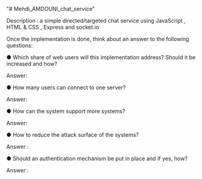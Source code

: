 "# Mehdi_AMDOUNI_chat_service" 

Description :
a simple directed/targeted chat service using JavaScript , HTML & CSS , Express and socket.io





Once the implementation is done, think about an answer to the following questions:

● Which share of web users will this implementation address? Should it be increased and
how?

Answer:

● How many users can connect to one server?

Answer:

● How can the system support more systems?

Answer:

● How to reduce the attack surface of the systems?

Answer :

● Should an authentication mechanism be put in place and if yes, how?

Answer :
